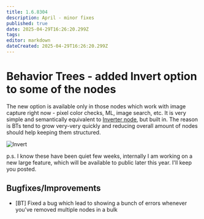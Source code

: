 ```yaml
---
title: 1.6.8304
description: April - minor fixes
published: true
date: 2025-04-29T16:26:20.299Z
tags: 
editor: markdown
dateCreated: 2025-04-29T16:26:20.299Z
---
```


# Behavior Trees - added **Invert** option to some of the nodes
The new option is available only in those nodes which work with image capture right now - pixel color checks, ML, image search, etc. 
It is very simple and semantically equivalent to [Inverter node](https://wiki.eyeauras.net/en/behavior-trees/nodes/inverter), but built in.
The reason is BTs tend to grow very-very quickly and reducing overall amount of nodes should help keeping them structured.

![Invert](https://s3.eyeauras.net/media/2025/04/NVIDIA_Overlay_akjU98ofp20zSXHs.png)

p.s. I know these have been quiet few weeks, internally I am working on a new large feature, which will be available to public later this year. I'll keep you posted.


## Bugfixes/Improvements
- [BT] Fixed a bug which lead to showing a bunch of errors whenever you've removed multiple nodes in a bulk




